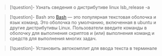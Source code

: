 >[!question]- Узнать сведения о дистрибутиве linux
>lsb_release -a 

>[!question]- Bash это
>[Bash](https://en.wikipedia.org/wiki/Bash_\(Unix_shell\)) — это популярная текстовая оболочка и язык команд. Это оболочка по умолчанию, включенная в ubuntu и другие дистрибутивы Linux. Пользователи введите команды в оболочку для выполнения скриптов и (или) выполнения команд и средств для выполнения многих задач.


>[!question]- Установить автокомплит для ввода текста в терминале 